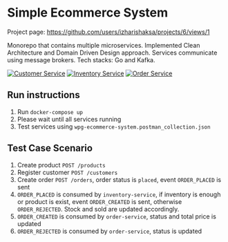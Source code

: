 # Simple Ecommerce System
Project page: https://github.com/users/izharishaksa/projects/6/views/1

Monorepo that contains multiple microservices. Implemented Clean Architecture and Domain Driven Design approach. Services communicate using message brokers. Tech stacks: Go and Kafka.

[![Customer Service](https://github.com/izharishaksa/ecommerce-system-example/actions/workflows/customer-service.yaml/badge.svg)](https://github.com/izharishaksa/ecommerce-system-example/actions/workflows/customer-service.yaml)
[![Inventory Service](https://github.com/izharishaksa/ecommerce-system-example/actions/workflows/inventory-service.yaml/badge.svg)](https://github.com/izharishaksa/ecommerce-system-example/actions/workflows/inventory-service.yaml)
[![Order Service](https://github.com/izharishaksa/ecommerce-system-example/actions/workflows/order-service.yaml/badge.svg)](https://github.com/izharishaksa/ecommerce-system-example/actions/workflows/order-service.yaml)

## Run instructions
1. Run `docker-compose up`
2. Please wait until all services running
3. Test services using `wpg-ecommerce-system.postman_collection.json`

## Test Case Scenario
1. Create product `POST /products`
2. Register customer `POST /customers`
3. Create order `POST /orders`, order status is `placed`, event `ORDER_PLACED` is sent
4. `ORDER_PLACED` is consumed by `inventory-service`, if inventory is enough or product is exist, event `ORDER_CREATED` is sent, otherwise `ORDER_REJECTED`. Stock and sold are updated accordingly.
5. `ORDER_CREATED` is consumed by `order-service`, status and total price is updated
6. `ORDER_REJECTED` is consumed by `order-service`, status is updated
